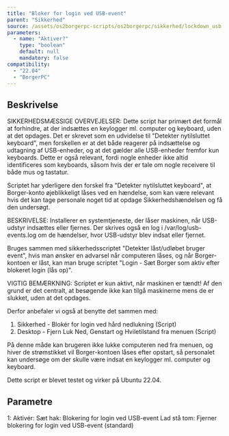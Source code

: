 ```yaml
---
title: "Bloker for login ved USB-event"
parent: "Sikkerhed"
source: /assets/os2borgerpc-scripts/os2borgerpc/sikkerhed/lockdown_usb.sh
parameters:
  - name: "Aktiver?"
    type: "boolean"
    default: null
    mandatory: false
compatibility:  
  - "22.04"
  - "BorgerPC"
---
```


## Beskrivelse
SIKKERHEDSMÆSSIGE OVERVEJELSER:
Dette script har primært det formål at forhindre, at der indsættes en keylogger ml. computer og keyboard, uden at det opdages.
Det er skrevet som en udvidelse til "Detekter nytilsluttet keyboard", men forskellen er at det både reagerer på indsættelse og udtagning af USB-enheder, og at det gælder alle USB-enheder fremfor kun keyboards. Dette er også relevant, fordi nogle enheder ikke altid identificeres som keyboards, såsom hvis der er tale om nogle receivere til både mus og tastatur.

Scriptet har yderligere den forskel fra "Detekter nytilsluttet keyboard", at Borger-konto øjeblikkeligt låses ved en hændelse, som kan være relevant hvis det kan tage personale noget tid at opdage Sikkerhedshændelsen og få den undersøgt.

BESKRIVELSE:
Installerer en systemtjeneste, der låser maskinen, når USB-udstyr indsættes eller fjernes. Der skrives også en log i /var/log/usb-events.log om de hændelser, hvor USB-udstyr blev indsat eller fjernet.

Bruges sammen med sikkerhedsscriptet "Detekter låst/udløbet bruger event", hvis man ønsker en advarsel når computeren låses, og når Borger-kontoen er låst, kan man bruge scriptet "Login - Sæt Borger som aktiv efter blokeret login (lås op)".

VIGTIG BEMÆRKNING: 
Scriptet er kun aktivt, når maskinen er tændt!
Af den grund er det centralt, at besøgende ikke kan tilgå maskinerne mens de er slukket, uden at det opdages.

Derfor anbefaler vi også at benytte det sammen med:
1. Sikkerhed - Blokér for login ved hård nedlukning (Script)
2. Desktop - Fjern Luk Ned, Genstart og Hviletilstand fra menuen (Script)

På denne måde kan brugeren ikke lukke computeren ned fra menuen, og hiver de strømstikket vil Borger-kontoen låses efter opstart, så personalet kan undersøge om der skulle være indsat en keylogger ml. computer og keyboard.

Dette script er blevet testet og virker på Ubuntu 22.04.

## Parametre
1: Aktivér:
    Sæt hak: Blokering for login ved USB-event
    Lad stå tom: Fjerner blokering for login ved USB-event (standard)

